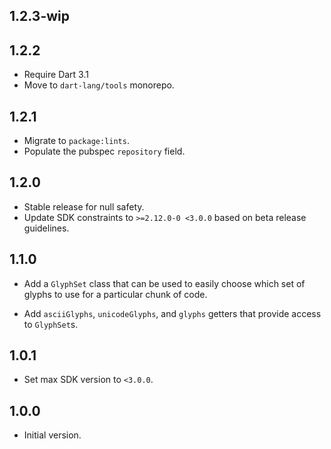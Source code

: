## 1.2.3-wip

## 1.2.2

* Require Dart 3.1
* Move to `dart-lang/tools` monorepo.

## 1.2.1

* Migrate to `package:lints`.
* Populate the pubspec `repository` field.

## 1.2.0

* Stable release for null safety.
* Update SDK constraints to `>=2.12.0-0 <3.0.0` based on beta release
  guidelines.

## 1.1.0

* Add a `GlyphSet` class that can be used to easily choose which set of glyphs
  to use for a particular chunk of code.

* Add `asciiGlyphs`, `unicodeGlyphs`, and `glyphs` getters that provide access
  to `GlyphSet`s.

## 1.0.1

* Set max SDK version to `<3.0.0`.

## 1.0.0

* Initial version.
